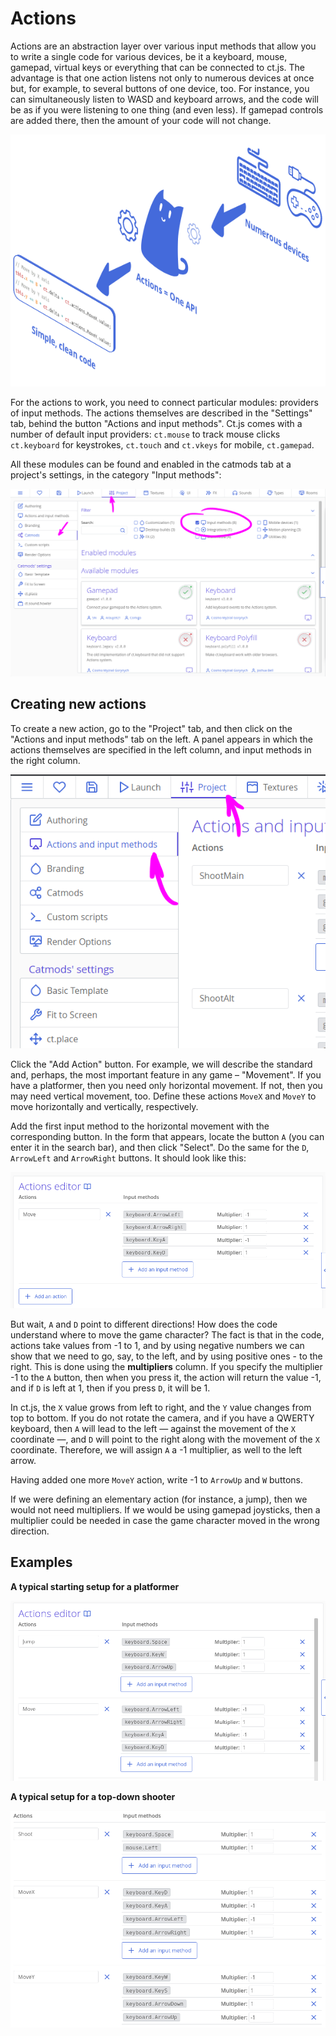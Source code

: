 # Actions

Actions are an abstraction layer over various input methods that allow you to write a single code for various devices, be it a keyboard, mouse, gamepad, virtual keys or everything that can be connected to ct.js. The advantage is that one action listens not only to numerous devices at once but, for example, to several buttons of one device, too. For instance, you can simultaneously listen to WASD and keyboard arrows, and the code will be as if you were listening to one thing (and even less). If gamepad controls are added there, then the amount of your code will not change.

![](./images/actions.png)

For the actions to work, you need to connect particular modules: providers of input methods. The actions themselves are described in the "Settings" tab, behind the button "Actions and input methods". Ct.js comes with a number of default input providers: `ct.mouse` to track mouse clicks `ct.keyboard` for keystrokes, `ct.touch` and `ct.vkeys` for mobile, `ct.gamepad`.

All these modules can be found and enabled in the catmods tab at a project's settings, in the category "Input methods":

![](./images/actions_filterInputProviders.png)

## Creating new actions

To create a new action, go to the "Project" tab, and then click on the "Actions and input methods" tab on the left. A panel appears in which the actions themselves are specified in the left column, and input methods in the right column.

![Opening actions editor](./images/actions_02.png)

Click the "Add Action" button. For example, we will describe the standard and, perhaps, the most important feature in any game ­– "Movement". If you have a platformer, then you need only horizontal movement. If not, then you may need vertical movement, too. Define these actions `MoveX` and `MoveY` to move horizontally and vertically, respectively.

Add the first input method to the horizontal movement with the corresponding button. In the form that appears, locate the button `A` (you can enter it in the search bar), and then click "Select". Do the same for the `D`, `ArrowLeft` and `ArrowRight` buttons. It should look like this:

![Creating a horizontal platformer movement](./images/actions_01.png)

But wait, `A` and `D` point to different directions! How does the code understand where to move the game character? The fact is that in the code, actions take values ​​from -1 to 1, and by using negative numbers we can show that we need to go, say, to the left, and by using positive ones - to the right. This is done using the **multipliers** column. If you specify the multiplier -1 to the `A` button, then when you press it, the action will return the value -1, and if `D` is left at 1, then if you press `D`, it will be 1.

In ct.js, the `X` value grows from left to right, and the `Y` value changes from top to bottom. If you do not rotate the camera, and if you have a QWERTY keyboard, then `A` will lead to the left — against the movement of the `X` coordinate —, and `D` will point to the right along with the movement of the `X` coordinate. Therefore, we will assign `A` a -1 multiplier, as well to the left arrow.

Having added one more `MoveY` action, write -1 to `ArrowUp` and `W` buttons.

If we were defining an elementary action (for instance, a jump), then we would not need multipliers. If we would be using gamepad joysticks, then a multiplier could be needed in case the game character moved in the wrong direction.

## Examples

**A typical starting setup for a platformer**

![Platformer actions setup ct.js](./images/actions_03.png)

**A typical setup for a top-down shooter**

![Shooter actions setup ct.js](./images/actions_04.png)


